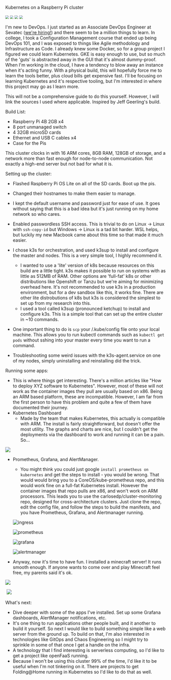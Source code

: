 Kubernetes on a Raspberry Pi cluster

<img src="img/k8s.png" style="zoom: 67%;" />  <img src="img/docker.png" style="zoom: 67%;" /> <img src="img/prometheus-pic.png" style="zoom: 67%;" />  <img src="img/minecraft-pic.png" style="zoom: 67%;" />

I'm new to DevOps. I just started as an Associate DevOps Engineer at Sevatec ([we're hiring!](https://careers-sevatec.icims.com/jobs/intro?hashed=-435618675)) and there seem to be a million things to learn. In college, I took a Configuration Management course that ended up being DevOps 101, and I was exposed to things like Agile methodology and Infrastructure as Code. I already knew some Docker, so for a group project I figured we could learn Kubernetes. GKE is easy enough to use, but so much of the 'guts' is abstracted away in the GUI that it's almost dummy-proof. When I'm working in the cloud, I have a tendency to blow away an instance when it's acting funny. With a physical build, this will hopefully force me to learn the tools better, plus cloud bills get expensive fast. I'll be focusing on learning Kubernetes and it's respective tooling, but I'm interested in where this project may go as I learn more.

This will not be a comprehensive guide to do this yourself. However, I will link the sources I used where applicable. Inspired by Jeff Geerling's build.

Build List:

- Raspberry Pi 4B 2GB x4
- 8 port unmanaged switch
- 4 32GB microSD cards
- Ethernet and USB C cables x4
- Case for the Pis



This cluster clocks in with 16 ARM cores, 8GB RAM, 128GB of storage, and a network more than fast enough for node-to-node communication. Not exactly a high-end server but not bad for what it is.



Setting up the cluster:

- Flashed Raspberry Pi OS Lite on all of the SD cards. Boot up the pis.
- Changed their hostnames to make them easier to manage.
- I kept the default username and password just for ease of use. It goes without saying that this is a bad idea but it's just running on my home network so who cares.

- Enabled passwordless SSH access. This is trivial to do on Linux -> Linux with `ssh-copy-id` but Windows -> Linux is a tad bit harder. WSL helps, but luckily my new Macbook came about this time so that made it much easier.
- I chose k3s for orchestration, and used k3sup to install and configure the master and nodes. This is a very simple tool,  I highly recommend it.
  - I wanted to use a 'lite' version of k8s because resources on this build are a little tight. k3s makes it possible to run on systems with as little as 512MB of RAM. Other options are 'full-fat' k8s or other distributions like Openshift or Tanzu but we're aiming for minimizing overhead here. It's not recommended to use k3s in a production environment, but for a dev sandbox like this, it works fine. There are other lite distrobutions of k8s but k3s is considered the simplest to set up from my research into this.
  - I used a tool called k3sup (pronounced ketchup) to install and configure k3s. This is a simple tool that can set up the entire cluster in ~10 commands.
- One important thing to do is `scp` your /.kube/config file onto your local machine. This allows you to run kubectl commands such as `kubectl get pods` without sshing into your master every time you want to run a command.
- Troubleshooting some weird issues with the k3s-agent.service on one of my nodes, simply uninstalling and reinstalling did the trick.

Running some apps:

- This is where things get interesting. There's a million articles like "How to deploy XYZ software to Kubernetes". However, most of these will not work as the container images they pull are usually based on x86. Being an ARM based platform, these are incompatible. However, I am far from the first person to have this problem and quite a few of them have documented their journey.
- Kubernetes Dashboard
  - Made by the team that makes Kubernetes, this actually is compatible with ARM. The install is fairly straightforward, but doesn't offer the most utility. The graphs and charts are nice, but I couldn't get the deployments via the dashboard to work and running it can be a pain. So...

![](img/dashboard2.png)

- Prometheus, Grafana, and AlertManager.

  - You might think you could just google `install prometheus on kubernetes` and get the steps to install - you would be wrong. That would would bring you to a CoreOS/kube-prometheus repo, and this would work fine on a full-fat Kubernetes install. However the container images that repo pulls are x86, and won't work on ARM processors. This leads you to use the carlosedp/cluster-monitoring repo, designed for cross-architecture clusters. Just clone the repo, edit the config file, and follow the steps to build the manifests, and you have Prometheus, Grafana, and Alertmanager running.



  ![ingress](img/prometheus-ingress.png)



  ![prometheus](img/prometheus2.png)



  ![grafana](img/grafana.png)



  ![alertmanager](img/alertmanager.png)



- Anyway, now it's time to have fun. I installed a minecraft server! It runs smooth enough. If anyone wants to come over and play Minecraft feel free, my parents said it's ok.

![](img/minecraft_building_world.png)

​		![](img/gaming.png)



What's next:

- Dive deeper with some of the apps I've installed. Set up some Grafana dashboards, AlertManager notifications, etc.
- It's one thing to run applications other people built, and it another to build it yourself. So next I would like to build something simple like a web server from the ground up. To build on that, I'm also interested in technologies like GitOps and Chaos Engineering so I might try to sprinkle in some of that once I get a handle on the infra.
- A technology that I find interesting is serverless computing, so I'd like to get a project like openFaaS running.
- Because I won't be using this cluster 99% of the time, I'd like it to be useful when I'm not tinkering on it. There are projects to get Folding@Home running in Kubernetes so I'd like to do that as well.
